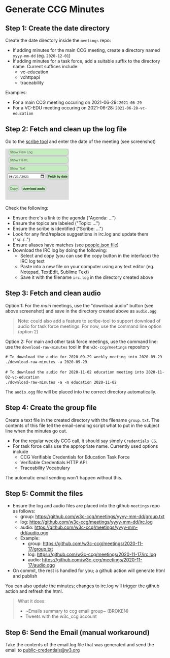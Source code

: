 # Generate CCG Minutes

## Step 1: Create the date directory

Create the date directory inside the `meetings` repo:
- If adding minutes for the main CCG meeting, create a directory named `yyyy-mm-dd` (eg. `2020-12-01`)
- If adding minutes for a task force, add a suitable suffix to the directory name. Current suffices include:
    - vc-education
    - vchttpapi
    - traceability

Examples:
- For a main CCG meeting occuring on 2021-06-29: `2021-06-29`
- For a VC-EDU meeting occuring on 2021-06-28: `2021-06-28-vc-education`

## Step 2: Fetch and clean up the log file

Go to the [scribe tool](https://w3c-ccg.github.io/meetings/scribe-tool/) and enter the date of the meeting (see screenshot)

<img src="assets/img/scribe_tool.png" alt="date chooser" width="200"/>

Check the following:
- Ensure there's a link to the agenda ("Agenda: ...")
- Ensure the topics are labeled ("Topic: ...")
- Ensure the scribe is identified ("Scribe: ...")
- Look for any find/replace suggestions in irc.log and update them ("s/../..")
- Ensure aliases have matches (see [people.json file](https://github.com/w3c-ccg/meetings/blob/gh-pages/scribe-tool/people.json))
- Download the IRC log by doing the following:
    - Select and copy (you can use the copy button in the interface) the IRC log text
    - Paste into a new file on your computer using any text editor (eg. Notepad, TextEdit, Sublime Text)
    - Save it with the filename `irc.log` in the directory created above

## Step 3: Fetch and clean audio

Option 1: For the *main* meetings, use the "download audio" button (see above screenshot) and save in the directory created above as `audio.ogg`

> Note: could also add a feature to scribe-tool to support download of audio for task force meetings. For now, use the command line option (option 2)

Option 2: For main and other task force meetings, use the command line: use the `download-raw-minutes` tool in the `w3c-ccg/meetings` repository

```
# To download the audio for 2020-09-29 weekly meeting into 2020-09-29
./download-raw-minutes -a 2020-09-29

# To download the audio for 2020-11-02 education meeting into 2020-11-02-vc-education
./download-raw-minutes -a -m education 2020-11-02
```

The `audio.ogg` file will be placed into the correct directory automatically.


## Step 4: Create the group file

Create a text file in the created directory with the filename `group.txt`. The contents of this file tell the email-sending script what to put in the subject line when the minutes go out.

- For the regular weekly CCG call, it should say simply `Credentials CG`. 
- For task force calls use the appropriate name. Currently used options include
    - CCG Verifiable Credentials for Education Task Force
    - Verifiable Credentials HTTP API
    - Traceability Vocabulary

The automatic email sending won't happen without this.


## Step 5: Commit the files

- Ensure the log and audio files are placed into the github `meetings` repo as follows:
    - group: https://github.com/w3c-ccg/meetings/yyyy-mm-dd/group.txt
    - log: https://github.com/w3c-ccg/meetings/yyyy-mm-dd/irc.log
    - audio: https://github.com/w3c-ccg/meetings/yyyy-mm-dd/audio.ogg
    - Example: 
        - group: https://github.com/w3c-ccg/meetings/2020-11-17/group.txt
        - log: https://github.com/w3c-ccg/meetings/2020-11-17/irc.log
        - audio: https://github.com/w3c-ccg/meetings/2020-11-17/audio.ogg
- On commit, the rest is handled for you; a github action will generate html and publish

You can also update the minutes; changes to irc.log will trigger the github action and refresh the html.

> What it does:
> - ~Emails summary to ccg email group~ (BROKEN)
> - Tweets with the w3c_ccg account

## Step 6: Send the Email (manual workaround)

Take the contents of the email.log file that was generated and send the email to public-credentials@w3.org

